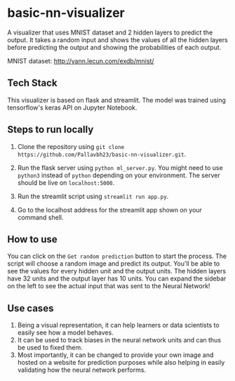 # basic-nn-visualizer
A visualizer that uses MNIST dataset and 2 hidden layers to predict the output. It takes a random input and shows the values of all the hidden layers before predicting the output and showing the probabilities of each output.

MNIST dataset: http://yann.lecun.com/exdb/mnist/

## Tech Stack

This visualizer is based on flask and streamlit. The model was trained using tensorflow's keras API on Jupyter Notebook.

## Steps to run locally

1. Clone the repository using `git clone https://github.com/Pallavbh23/basic-nn-visualizer.git`.

2. Run the flask server using `python ml_server.py`. You might need to use `python3` instead of `python` depending on your environment. The server should be live on `localhost:5000`.

3. Run the streamlit script using `streamlit run app.py`. 

4. Go to the localhost address for the streamlit app shown on your command shell.


## How to use

You can click on the `Get random prediction` button to start the process. The script will choose a random image and predict its output. You'll be able to see the values for every hidden unit and the output units. The hidden layers have 32 units and the output layer has 10 units. You can expand the sidebar on the left to see the actual input that was sent to the Neural Network!

## Use cases

1. Being a visual representation, it can help learners or data scientists to easily see how a model behaves. 
2. It can be used to track biases in the neural network units and can thus be used to fixed them. 
3. Most importantly, it can be changed to provide your own image and hosted on a website for prediction purposes while also helping in easily validating how the neural network performs.

